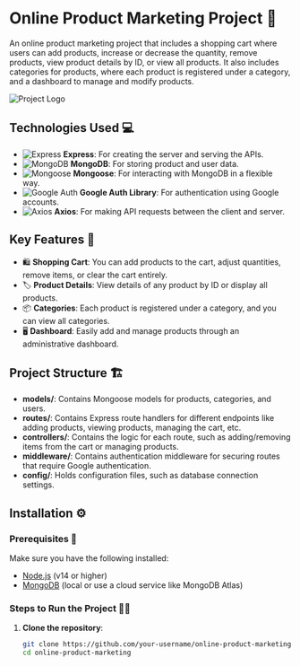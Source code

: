 # Online Product Marketing Project 🛒

An online product marketing project that includes a shopping cart where users can add products, increase or decrease the quantity, remove products, view product details by ID, or view all products. It also includes categories for products, where each product is registered under a category, and a dashboard to manage and modify products.

![Project Logo](https://img.icons8.com/ios/50/000000/shopping-cart.png)

## Technologies Used 💻

- ![Express](https://img.shields.io/badge/Express-4E9B9E?style=flat&logo=express&logoColor=white) **Express**: For creating the server and serving the APIs.
- ![MongoDB](https://img.shields.io/badge/MongoDB-47A248?style=flat&logo=mongodb&logoColor=white) **MongoDB**: For storing product and user data.
- ![Mongoose](https://img.shields.io/badge/Mongoose-880E4F?style=flat&logo=mongoose&logoColor=white) **Mongoose**: For interacting with MongoDB in a flexible way.
- ![Google Auth](https://img.shields.io/badge/Google%20Auth-4285F4?style=flat&logo=google&logoColor=white) **Google Auth Library**: For authentication using Google accounts.
- ![Axios](https://img.shields.io/badge/Axios-5A29E5?style=flat&logo=axios&logoColor=white) **Axios**: For making API requests between the client and server.

## Key Features 🌟

- 🛍️ **Shopping Cart**: You can add products to the cart, adjust quantities, remove items, or clear the cart entirely.
- 🏷️ **Product Details**: View details of any product by ID or display all products.
- 📦 **Categories**: Each product is registered under a category, and you can view all categories.
- 🖥️ **Dashboard**: Easily add and manage products through an administrative dashboard.

## Project Structure 🏗️

- **models/**: Contains Mongoose models for products, categories, and users.
- **routes/**: Contains Express route handlers for different endpoints like adding products, viewing products, managing the cart, etc.
- **controllers/**: Contains the logic for each route, such as adding/removing items from the cart or managing products.
- **middleware/**: Contains authentication middleware for securing routes that require Google authentication.
- **config/**: Holds configuration files, such as database connection settings.

## Installation ⚙️

### Prerequisites 🚀

Make sure you have the following installed:

- [Node.js](https://nodejs.org/) (v14 or higher)
- [MongoDB](https://www.mongodb.com/try/download/community) (local or use a cloud service like MongoDB Atlas)

### Steps to Run the Project 🏃‍♂️

1. **Clone the repository**:

   ```bash
   git clone https://github.com/your-username/online-product-marketing.git
   cd online-product-marketing
